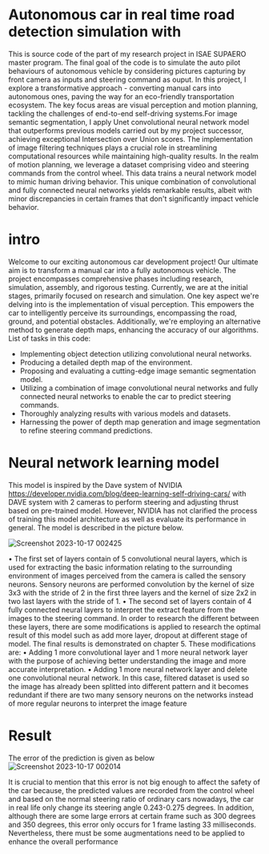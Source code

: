 # Autonomous car in real time road detection simulation with 
This is source code of the part of my research project in ISAE SUPAERO master program. The final goal of the code is to simulate the auto pilot behaviours of autonomous vehicle by considering pictures capturing by front camera as inputs and steering command as ouput. In this project, I explore a transformative approach - converting manual cars into autonomous ones, paving the way for an eco-friendly transportation ecosystem. The key focus areas are visual perception and motion planning, tackling the challenges of end-to-end self-driving systems.For image semantic segmentation, I apply Unet convolutional neural network model that outperforms previous models carried out by my project successor, achieving exceptional Intersection over Union scores. The implementation of image filtering techniques plays a crucial role in streamlining computational resources while maintaining high-quality results. In the realm of motion planning, we leverage a dataset comprising video and steering commands from the control wheel. This data trains a neural network model to mimic human driving behavior. This unique combination of convolutional and fully connected neural networks yields remarkable results, albeit with minor discrepancies in certain frames that don't significantly impact vehicle behavior.

# intro
Welcome to our exciting autonomous car development project! Our ultimate aim is to transform a manual car into a fully autonomous vehicle. The project encompasses comprehensive phases including research, simulation, assembly, and rigorous testing. Currently, we are at the initial stages, primarily focused on research and simulation. One key aspect we're delving into is the implementation of visual perception. This empowers the car to intelligently perceive its surroundings, encompassing the road, ground, and potential obstacles. Additionally, we're employing an alternative method to generate depth maps, enhancing the accuracy of our algorithms.
List of tasks in this code: 
- Implementing object detection utilizing convolutional neural networks.
- Producing a detailed depth map of the environment.
- Proposing and evaluating a cutting-edge image semantic segmentation model.
- Utilizing a combination of image convolutional neural networks and fully connected neural networks to enable the car to predict steering commands.
- Thoroughly analyzing results with various models and datasets.
- Harnessing the power of depth map generation and image segmentation to refine steering command predictions.



# Neural network learning model 

This model is inspired by the Dave system of NVIDIA https://developer.nvidia.com/blog/deep-learning-self-driving-cars/ with DAVE system with 2 cameras to
perform steering and adjusting thrust based on pre-trained model. However, NVIDIA has not
clarified the process of training this model architecture as well as evaluate its performance in
general. The model is described in the picture below.

![Screenshot 2023-10-17 002425](https://github.com/nguyensonnnn/autonomous_vehicle/assets/140680983/c37602bc-b478-4cb3-8ba9-3e911fad9da4)

• The first set of layers contain of 5 convolutional neural layers, which is used for extracting
the basic information relating to the surrounding environment of images perceived from the
camera is called the sensory neurons. Sensory neurons are performed convolution by the
kernel of size 3x3 with the stride of 2 in the first three layers and the kernel of size 2x2 in
two last layers with the stride of 1.
• The second set of layers contain of 4 fully connected neural layers to interpret the extract
feature from the images to the steering command.
In order to research the different between these layers, there are some modifications is applied to
research the optimal result of this model such as add more layer, dropout at different stage of
model. The final results is demonstrated on chapter 5. These modifications are:
• Adding 1 more convolutional layer and 1 more neural network layer with the purpose of
achieving better understanding the image and more accurate interpretation.
• Adding 1 more neural network layer and delete one convolutional neural network. In this
case, filtered dataset is used so the image has already been splitted into different pattern and
it becomes redundant if there are two many sensory neurons on the networks instead of
more regular neurons to interpret the image feature

# Result 
The error of the prediction is given as below 
![Screenshot 2023-10-17 002014](https://github.com/nguyensonnnn/autonomous_vehicle/assets/140680983/897d2dbf-471b-4f13-83a3-95af613ef234)

It is crucial to mention that this error is not big enough to affect the safety of the car because, the
predicted values are recorded from the control wheel and based on the normal steering ratio of
ordinary cars nowadays, the car in real life only change its steering angle 0.243-0.275 degrees. In
addition, although there are some large errors at certain frame such as 300 degrees and 350 degrees,
this error only occurs for 1 frame lasting 33 milliseconds. Nevertheless, there must be some
augmentations need to be applied to enhance the overall performance
